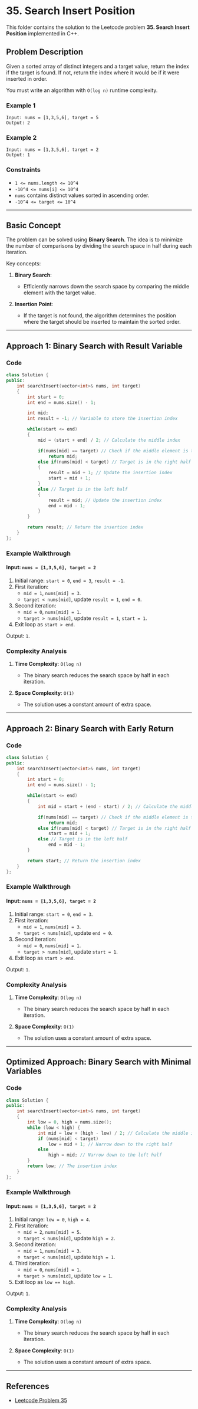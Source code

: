 # 35. Search Insert Position

This folder contains the solution to the Leetcode problem **35. Search Insert Position** implemented in C++.

## Problem Description

Given a sorted array of distinct integers and a target value, return the index if the target is found. If not, return the index where it would be if it were inserted in order.

You must write an algorithm with `O(log n)` runtime complexity.

### Example 1

```
Input: nums = [1,3,5,6], target = 5
Output: 2
```

### Example 2

```
Input: nums = [1,3,5,6], target = 2
Output: 1
```

### Constraints

- `1 <= nums.length <= 10^4`
- `-10^4 <= nums[i] <= 10^4`
- `nums` contains distinct values sorted in ascending order.
- `-10^4 <= target <= 10^4`

---

## Basic Concept

The problem can be solved using **Binary Search**. The idea is to minimize the number of comparisons by dividing the search space in half during each iteration.

Key concepts:
1. **Binary Search**:
   - Efficiently narrows down the search space by comparing the middle element with the target value.

2. **Insertion Point**:
   - If the target is not found, the algorithm determines the position where the target should be inserted to maintain the sorted order.

---

## Approach 1: Binary Search with Result Variable

### Code

```cpp
class Solution {
public:
    int searchInsert(vector<int>& nums, int target) 
    {
        int start = 0;
        int end = nums.size() - 1;

        int mid;
        int result = -1; // Variable to store the insertion index

        while(start <= end)
        {
            mid = (start + end) / 2; // Calculate the middle index

            if(nums[mid] == target) // Check if the middle element is the target
                return mid;
            else if(nums[mid] < target) // Target is in the right half
            {
                result = mid + 1; // Update the insertion index
                start = mid + 1;
            }
            else // Target is in the left half
            {
                result = mid; // Update the insertion index
                end = mid - 1;
            }
        }

        return result; // Return the insertion index
    }
};
```

### Example Walkthrough

#### Input: `nums = [1,3,5,6], target = 2`

1. Initial range: `start = 0`, `end = 3`, `result = -1`.
2. First iteration:
   - `mid = 1`, `nums[mid] = 3`.
   - `target < nums[mid]`, update `result = 1`, `end = 0`.
3. Second iteration:
   - `mid = 0`, `nums[mid] = 1`.
   - `target > nums[mid]`, update `result = 1`, `start = 1`.
4. Exit loop as `start > end`.

Output: `1`.

### Complexity Analysis

1. **Time Complexity**: `O(log n)`
   - The binary search reduces the search space by half in each iteration.

2. **Space Complexity**: `O(1)`
   - The solution uses a constant amount of extra space.

---

## Approach 2: Binary Search with Early Return

### Code

```cpp
class Solution {
public:
    int searchInsert(vector<int>& nums, int target) 
    {
        int start = 0;
        int end = nums.size() - 1;

        while(start <= end)
        {
            int mid = start + (end - start) / 2; // Calculate the middle index

            if(nums[mid] == target) // Check if the middle element is the target
                return mid;
            else if(nums[mid] < target) // Target is in the right half
                start = mid + 1;
            else // Target is in the left half
                end = mid - 1;
        }

        return start; // Return the insertion index
    }
};
```

### Example Walkthrough

#### Input: `nums = [1,3,5,6], target = 2`

1. Initial range: `start = 0`, `end = 3`.
2. First iteration:
   - `mid = 1`, `nums[mid] = 3`.
   - `target < nums[mid]`, update `end = 0`.
3. Second iteration:
   - `mid = 0`, `nums[mid] = 1`.
   - `target > nums[mid]`, update `start = 1`.
4. Exit loop as `start > end`.

Output: `1`.

### Complexity Analysis

1. **Time Complexity**: `O(log n)`
   - The binary search reduces the search space by half in each iteration.

2. **Space Complexity**: `O(1)`
   - The solution uses a constant amount of extra space.

---

## Optimized Approach: Binary Search with Minimal Variables

### Code

```cpp
class Solution {
public:
    int searchInsert(vector<int>& nums, int target) 
    {
        int low = 0, high = nums.size();
        while (low < high) {
            int mid = low + (high - low) / 2; // Calculate the middle index
            if (nums[mid] < target)
                low = mid + 1; // Narrow down to the right half
            else
                high = mid; // Narrow down to the left half
        }
        return low; // The insertion index
    }
};
```

### Example Walkthrough

#### Input: `nums = [1,3,5,6], target = 2`

1. Initial range: `low = 0`, `high = 4`.
2. First iteration:
   - `mid = 2`, `nums[mid] = 5`.
   - `target < nums[mid]`, update `high = 2`.
3. Second iteration:
   - `mid = 1`, `nums[mid] = 3`.
   - `target < nums[mid]`, update `high = 1`.
4. Third iteration:
   - `mid = 0`, `nums[mid] = 1`.
   - `target > nums[mid]`, update `low = 1`.
5. Exit loop as `low == high`.

Output: `1`.

### Complexity Analysis

1. **Time Complexity**: `O(log n)`
   - The binary search reduces the search space by half in each iteration.

2. **Space Complexity**: `O(1)`
   - The solution uses a constant amount of extra space.

---

## References

- [Leetcode Problem 35](https://leetcode.com/problems/search-insert-position/)